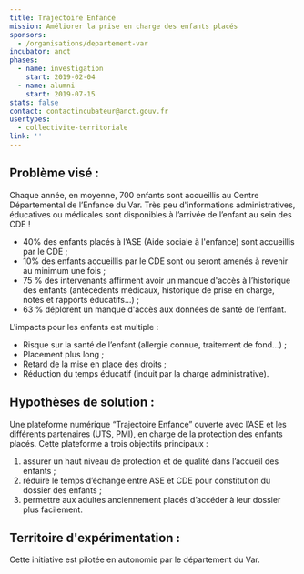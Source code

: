 ```yaml
---
title: Trajectoire Enfance
mission: Améliorer la prise en charge des enfants placés
sponsors:
  - /organisations/departement-var
incubator: anct
phases:
  - name: investigation
    start: 2019-02-04
  - name: alumni
    start: 2019-07-15
stats: false
contact: contactincubateur@anct.gouv.fr
usertypes:
  - collectivite-territoriale
link: ''
---
```

## Problème visé :
Chaque année, en moyenne, 700 enfants sont accueillis au Centre Départemental de l’Enfance du Var.
Très peu d'informations administratives, éducatives ou médicales sont disponibles à l’arrivée de l’enfant au sein des CDE !
- 40% des enfants placés à l’ASE (Aide sociale à l'enfance) sont accueillis par le CDE ;
- 10% des enfants accueillis par le CDE sont ou seront amenés à revenir au minimum une fois ;
- 75 % des intervenants affirment avoir un manque d'accès à l’historique des enfants (antécédents médicaux, historique de prise en charge, notes et rapports éducatifs...) ;
- 63 % déplorent un manque d'accès aux données de santé de l’enfant.

L'impacts pour les enfants est multiple :
- Risque sur la santé de l’enfant (allergie connue, traitement de fond...) ;
- Placement plus long ;
- Retard de la mise en place des droits ;
- Réduction du temps éducatif (induit par la charge administrative).

## Hypothèses de solution : 
Une plateforme numérique “Trajectoire Enfance” ouverte avec l’ASE et les différents partenaires (UTS, PMI), en charge de la protection des enfants placés.
Cette plateforme a trois objectifs principaux :
1. assurer un haut niveau de protection et de qualité dans l’accueil des enfants ;
2. réduire le temps d’échange entre ASE et CDE pour constitution du dossier des enfants ;
3. permettre aux adultes anciennement placés d’accéder à leur dossier plus facilement.

## Territoire d'expérimentation : 
Cette initiative est pilotée en autonomie par le département du Var.
